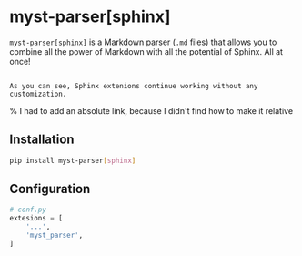 # myst-parser[sphinx]

`myst-parser[sphinx]` is a Markdown parser (`.md` files) that allows you to
combine all the power of Markdown with all the potential of
Sphinx. All at once!


```{note} This whole page is written in Markdown (see [Show Source](https://sphinx-extensions.readthedocs.io/en/latest/_sources/myst-parser.md.txt)).

As you can see, Sphinx extenions continue working without any customization.
```

% I had to add an absolute link, because I didn't find how to make it relative


## Installation

```bash
pip install myst-parser[sphinx]
```


## Configuration


```python
# conf.py
extesions = [
    '...',
    'myst_parser',
]
```
